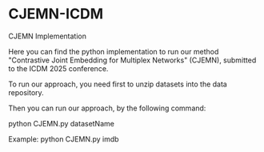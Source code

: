 # CJEMN-ICDM
CJEMN Implementation

Here you can find the python implementation to run our method "Contrastive Joint Embedding for Multiplex Networks" (CJEMN), submitted to the ICDM 2025 conference.

To run our approach, you need first to unzip datasets into the data repository.

Then you can run our approach, by the following command:

python CJEMN.py datasetName

Example:
python CJEMN.py imdb

